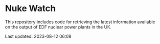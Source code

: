 # Nuke Watch

This repository includes code for retrieving the latest information available on the output of EDF nuclear power plants in the UK.

Last updated: 2023-08-12 06:08